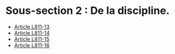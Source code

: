 # Sous-section 2 : De la discipline.

- [Article L811-13](article-l811-13.md)
- [Article L811-14](article-l811-14.md)
- [Article L811-15](article-l811-15.md)
- [Article L811-16](article-l811-16.md)
